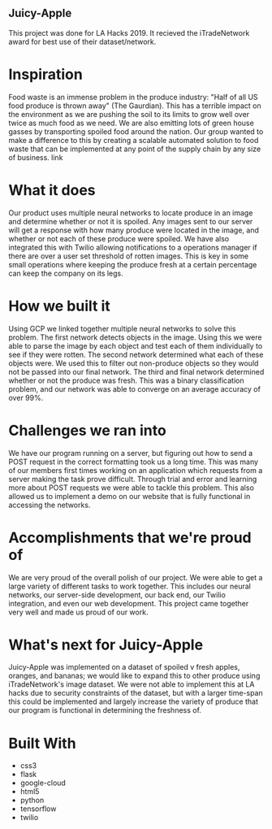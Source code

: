 ## Juicy-Apple

This project was done for LA Hacks 2019. It recieved the iTradeNetwork award for best use of their dataset/network.

# Inspiration

Food waste is an immense problem in the produce industry: "Half of all US food produce is thrown away" (The Gaurdian). This has a terrible impact on the environment as we are pushing the soil to its limits to grow well over twice as much food as we need. We are also emitting lots of green house gasses by transporting spoiled food around the nation. Our group wanted to make a difference to this by creating a scalable automated solution to food waste that can be implemented at any point of the supply chain by any size of business. link

# What it does

Our product uses multiple neural networks to locate produce in an image and determine whether or not it is spoiled. Any images sent to our server will get a response with how many produce were located in the image, and whether or not each of these produce were spoiled. We have also integrated this with Twilio allowing notifications to a operations manager if there are over a user set threshold of rotten images. This is key in some small operations where keeping the produce fresh at a certain percentage can keep the company on its legs.

# How we built it

Using GCP we linked together multiple neural networks to solve this problem. The first network detects objects in the image. Using this we were able to parse the image by each object and test each of them individually to see if they were rotten. The second network determined what each of these objects were. We used this to filter out non-produce objects so they would not be passed into our final network. The third and final network determined whether or not the produce was fresh. This was a binary classification problem, and our network was able to converge on an average accuracy of over 99%.

# Challenges we ran into

We have our program running on a server, but figuring out how to send a POST request in the correct formatting took us a long time. This was many of our members first times working on an application which requests from a server making the task prove difficult. Through trial and error and learning more about POST requests we were able to tackle this problem. This also allowed us to implement a demo on our website that is fully functional in accessing the networks.

# Accomplishments that we're proud of

We are very proud of the overall polish of our project. We were able to get a large variety of different tasks to work together. This includes our neural networks, our server-side development, our back end, our Twilio integration, and even our web development. This project came together very well and made us proud of our work.

# What's next for Juicy-Apple

Juicy-Apple was implemented on a dataset of spoiled v fresh apples, oranges, and bananas; we would like to expand this to other produce using iTradeNetwork's image dataset. We were not able to implement this at LA hacks due to security constraints of the dataset, but with a larger time-span this could be implemented and largely increase the variety of produce that our program is functional in determining the freshness of.

# Built With

- css3
- flask
- google-cloud
- html5
- python
- tensorflow
- twilio
